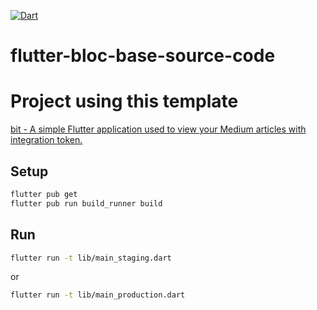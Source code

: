 [![Dart](https://github.com/bennguyen2412/flutter-bloc-base-source-code/actions/workflows/dart.yml/badge.svg)](https://github.com/bennguyen2412/flutter-bloc-base-source-code/actions/workflows/dart.yml)
# flutter-bloc-base-source-code

# Project using this template
[bit - A simple Flutter application used to view your Medium articles with integration token.](https://github.com/tsnAnh/bit)

## Setup
```sh
flutter pub get
flutter pub run build_runner build
```

## Run
```sh
flutter run -t lib/main_staging.dart
```
or
```sh
flutter run -t lib/main_production.dart
```

